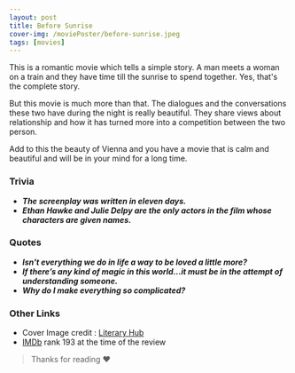 ```yaml
---
layout: post
title: Before Sunrise
cover-img: /moviePoster/before-sunrise.jpeg
tags: [movies]
---
```


This is a romantic movie which tells a simple story. A man meets a woman on a train and they have time till the sunrise to spend together. Yes, that's the complete story.

But this movie is much more than that. The dialogues and the conversations these two have during the night is really beautiful. They share views about relationship and how it has turned more into a competition between the two person.

Add to this the beauty of Vienna and you have a movie that is calm and beautiful and will be in your mind for a long time.


### Trivia
* ***The screenplay was written in eleven days.***
* ***Ethan Hawke and Julie Delpy are the only actors in the film whose characters are given names.***

### Quotes
* ***Isn't everything we do in life a way to be loved a little more?***
* ***If there’s any kind of magic in this world…it must be in the attempt of understanding someone.***
* ***Why do I make everything so complicated?***

### Other Links
* Cover Image credit : [Literary Hub](https://s26162.pcdn.co/wp-content/uploads/2019/03/linklater_before.jpeg)
* [IMDb](https://www.imdb.com/title/tt0112471/) rank 193 at the time of the review



> Thanks for reading ❤
